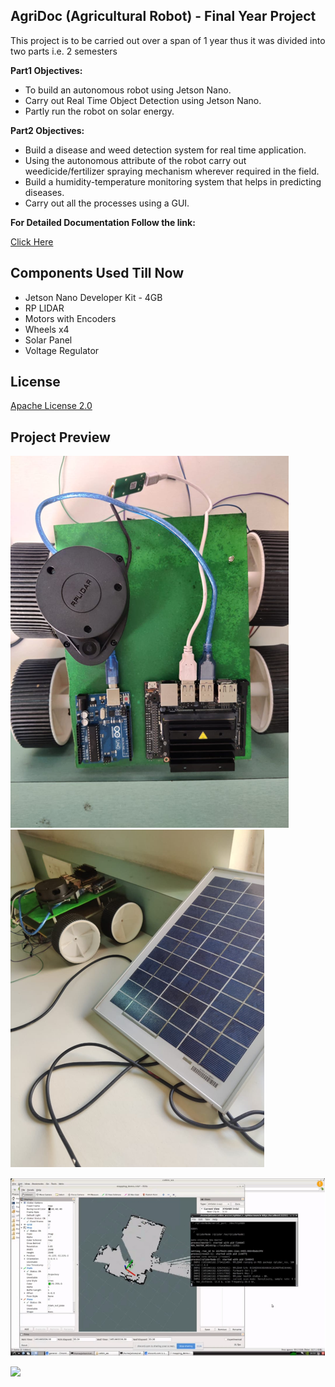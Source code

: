 
## AgriDoc (Agricultural Robot) - Final Year Project

This project is to be carried out over a span of 1 year thus it was divided into two parts i.e. 2 semesters

**Part1 Objectives:**
- To build an autonomous robot using Jetson Nano.
- Carry out Real Time Object Detection using Jetson Nano.
- Partly run the robot on solar energy.

**Part2 Objectives:**
- Build a disease and weed detection system for real time application.
- Using the autonomous attribute of the robot carry out weedicide/fertilizer spraying mechanism wherever required in the field.
- Build a humidity-temperature monitoring system that helps in predicting diseases.
- Carry out all the processes using a GUI.

**For Detailed Documentation Follow the link:**

[Click Here](https://drive.google.com/drive/folders/1KlF9il-CKWtJe559HJ4c2z9ZQE2VETks?usp=sharing)


## Components Used Till Now

- Jetson Nano Developer Kit - 4GB
- RP LIDAR
- Motors with Encoders
- Wheels x4
- Solar Panel
- Voltage Regulator


## License

[Apache License 2.0](https://github.com/TejasARathod/Final-Year-Project-AgriDoc-Agricultural-Robot-/blob/ea826e4d1747ed8ff487fcc5d36ea152eb0ef9c1/LICENSE)

## Project Preview

![](https://github.com/saij19/Agri-Doc-Final-Year-Proj-/blob/3fc30085b9f6c748fef90d2641f61668310a9761/3.png)
![](https://github.com/saij19/Agri-Doc-Final-Year-Proj-/blob/0ed9c1eefc205d471f8116735310ec636ba3abcb/5.png)

![](https://github.com/saij19/Agri-Doc-Final-Year-Proj-/blob/0ed9c1eefc205d471f8116735310ec636ba3abcb/4.png)

![](https://github.com/TejasARathod/Final-Year-Project-AgriDoc-Agricultural-Robot-/blob/cb3d6df900a3bbcb3dbdaf7cfb59034b29bc1122/Part1/2.png)

